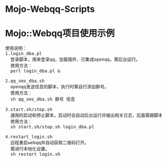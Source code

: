 # Mojo-Webqq-Scripts
<h1>Mojo::Webqq项目使用示例</h1>

<pre>
使用说明：
1.login_dba.pl
  登录脚本，用来登录qq，加载插件，已集成openqq，需后台运行。
  使用方法：
  perl login_dba.pl &

2.qq_sms_dba.sh
  openqq发送信息的脚本，执行时需自行添加群号。
  使用方法：
  sh qq_sms_dba.sh 群号 信息

3.start.sh/stop.sh
  通用的启动和停止脚本，启动时会自动后台运行并输出相关日志，后面需跟脚本名。
  使用方法：
  sh start.sh/stop.sh login_dba.pl

4.restart_login.sh
  远程重启webqq并自动获取二维码打开。
  需进行本地化设置。
  sh restart_login.sh
</pre>
